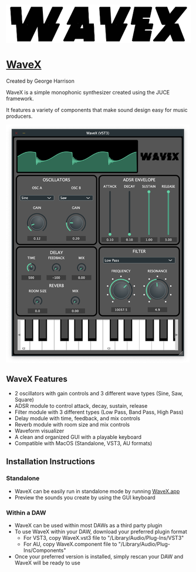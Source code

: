 <img src="Deliverables/images/logo1.png">

# [WaveX](https://github.com/georgeh02/seniorproject2)
Created by George Harrison

WaveX is a simple monophonic synthesizer created using the JUCE framework.

It features a variety of components that make sound design easy for music producers.

<img src="Deliverables/images/WaveX.png" width="500">

## WaveX Features
- 2 oscillators with gain controls and 3 different wave types (Sine, Saw, Square)
- ADSR module to control attack, decay, sustain, release
- Filter module with 3 different types (Low Pass, Band Pass, High Pass)
- Delay module with time, feedback, and mix controls
- Reverb module with room size and mix controls
- Waveform visualizer
- A clean and organized GUI with a playable keyboard
- Compatible with MacOS (Standalone, VST3, AU formats)

## Installation Instructions
### Standalone
- WaveX can be easily run in standalone mode by running [WaveX.app](https://github.com/georgeh02/seniorproject2/blob/main/WaveX%20Builds/WaveX.app.zip)
- Preview the sounds you create by using the GUI keyboard

### Within a DAW
- WaveX can be used within most DAWs as a third party plugin
- To use WaveX within your DAW, download your preferred plugin format
    - For VST3, copy WaveX.vst3 file to "/Library/Audio/Plug-Ins/VST3"
    - For AU, copy WaveX.component file to "/Library/Audio/Plug-Ins/Components"
- Once your preferred version is installed, simply rescan your DAW and WaveX will be ready to use
